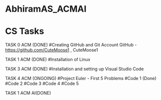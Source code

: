 # AbhiramAS_ACMAI
# CS Tasks
TASK 0 ACM (DONE)
#Creating GitHub and Git Account
GitHub - https://github.com/CuteMoose1 , CuteMoose1

TASK 1 ACM (DONE)
#Installation of Linux

TASK 3 ACM (DONE)
#Installation and setting up Visual Studio Code

TASK 4 ACM (ONGOING)
#Project Euler - First 5 Problems
#Code 1 (Done)
#Code 2
#Code 3
#Code 4
#Code 5

TASK 1 ACM AI(DONE)


